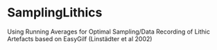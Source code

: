 # SamplingLithics
 Using Running Averages for Optimal Sampling/Data Recording of Lithic Artefacts based on EasyGilf (Linstädter et al 2002)
